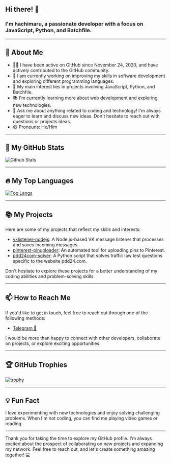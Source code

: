 ## Hi there! 👋

### I'm hachimaru, a passionate developer with a focus on JavaScript, Python, and Batchfile.

---

## 🧐 About Me

- 👨‍💻 I have been active on GitHub since November 24, 2020, and have actively contributed to the GitHub community.
- 🌱 I am currently working on improving my skills in software development and exploring different programming languages.
- 🔭 My main interest lies in projects involving JavaScript, Python, and Batchfile.
- 📚 I'm currently learning more about web development and exploring new technologies.
- 💬 Ask me about anything related to coding and technology! I'm always eager to learn and discuss new ideas. Don't hesitate to reach out with questions or projects ideas.
- 😄 Pronouns: He/Him

---

## 🚀 My GitHub Stats

![Github Stats](https://github-readme-stats.vercel.app/api?username=xxspell&show_icons=true&theme=dark)

---

## 🔥 My Top Languages

[![Top Langs](https://github-readme-stats.vercel.app/api/top-langs/?username=xxspell&layout=compact)](https://github.com/xxspell)

---

## 📚 My Projects

Here are some of my projects that reflect my skills and interests:

- [vklistener-nodejs](https://github.com/xxspell/vklistener-nodejs): A Node.js-based VK message listener that processes and saves incoming messages.
- [pinterest-pinuploader](https://github.com/xxspell/pinterest-pinuploader): An automated tool for uploading pins to Pinterest.
- [pdd24com-solver](https://github.com/xxspell/pdd24com-solver): A Python script that solves traffic law test questions specific to the website pdd24.com.

Don't hesitate to explore these projects for a better understanding of my coding abilities and problem-solving skills.

---

## 📫 How to Reach Me

If you'd like to get in touch, feel free to reach out through one of the following methods:

- [Telegram 🪽](https://t.me/xxspell)

I would be more than happy to connect with other developers, collaborate on projects, or explore exciting opportunities.

---

## 🏆 GitHub Trophies

[![trophy](https://github-profile-trophy.vercel.app/?username=xxspell)](https://github.com/xxspell)

---

## 💡 Fun Fact

I love experimenting with new technologies and enjoy solving challenging problems. When I'm not coding, you can find me playing video games or reading.

---

Thank you for taking the time to explore my GitHub profile. I'm always excited about the prospect of collaborating on new projects and expanding my network. Feel free to reach out, and let's create something amazing together! 💻